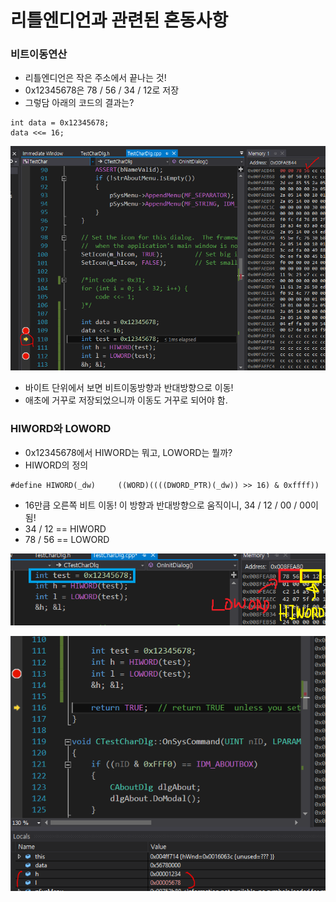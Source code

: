 # 리틀엔디언과 관련된 혼동사항

### 비트이동연산
* 리틀엔디언은 작은 주소에서 끝나는 것!
* 0x12345678은 78 / 56 / 34 / 12로 저장
* 그렇담 아래의 코드의 결과는?  

```
int data = 0x12345678;
data <<= 16;
```
![](../../images/LittleEndian_issue/2.PNG)

* 바이트 단위에서 보면 비트이동방향과 반대방향으로 이동!
* 애초에 거꾸로 저장되었으니까 이동도 거꾸로 되어야 함.

### HIWORD와 LOWORD
* 0x12345678에서 HIWORD는 뭐고, LOWORD는 뭘까?
* HIWORD의 정의
```
#define HIWORD(_dw)     ((WORD)((((DWORD_PTR)(_dw)) >> 16) & 0xffff))
```
* 16만큼 오른쪽 비트 이동! 이 방향과 반대방향으로 움직이니, 34 / 12 / 00 / 00이 됨!
* 34 / 12 == HIWORD  
* 78 / 56 == LOWORD

![](../../images/LittleEndian_issue/1.png)  

![](../../images/LittleEndian_issue/3.PNG)
